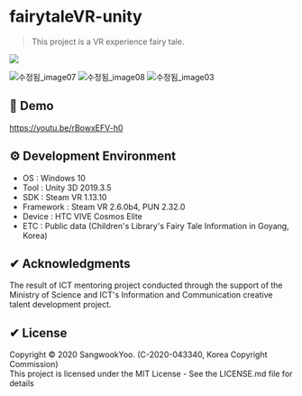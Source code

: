 # fairytaleVR-unity
> This project is a VR experience fairy tale.
<p>
  <a><img src="https://img.shields.io/badge/unity3d-2019.3.5-blue?style=flat-square&logo=unity"></a>
</p>

![수정됨_image07](https://user-images.githubusercontent.com/61134850/127846351-79dad8fa-f6bb-49c2-9f5d-d458f876370f.png)
![수정됨_image08](https://user-images.githubusercontent.com/61134850/127846355-2aad965c-1693-44ed-8204-0107e29fc6e0.png)
![수정됨_image03](https://user-images.githubusercontent.com/61134850/127846054-0421a110-4aba-4c73-8e76-da171f8ceeaa.png)

## 📢 Demo
https://youtu.be/rBowxEFV-h0

## ⚙ Development Environment
 * OS : Windows 10
 * Tool : Unity 3D 2019.3.5
 * SDK : Steam VR 1.13.10
 * Framework : Steam VR 2.6.0b4, PUN 2.32.0
 * Device : HTC VIVE Cosmos Elite
 * ETC : Public data (Children's Library's Fairy Tale Information in Goyang, Korea)

## ✔ Acknowledgments
The result of ICT mentoring project conducted through the support of the Ministry of Science and ICT's Information and Communication creative talent development project.

## ✔ License
Copyright © 2020 SangwookYoo. (C-2020-043340, Korea Copyright Commission)<br />
This project is licensed under the MIT License - See the LICENSE.md file for details
